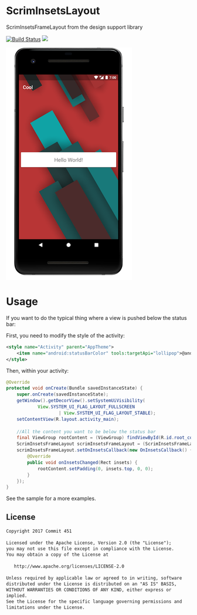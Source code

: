 # ScrimInsetsLayout
ScrimInsetsFrameLayout from the design support library

[![Build Status](https://travis-ci.org/Commit451/ScrimInsetsLayout.svg?branch=master)](https://travis-ci.org/Commit451/ScrimInsetsLayout) [![](https://jitpack.io/v/Commit451/ScrimInsetsLayout.svg)](https://jitpack.io/#Commit451/ScrimInsetsLayout)

![Status Bar](/art/status_bar.png "Status Bar")

# Usage
If you want to do the typical thing where a view is pushed below the status bar:

First, you need to modify the style of the activity:
```xml
<style name="Activity" parent="AppTheme">
    <item name="android:statusBarColor" tools:targetApi="lollipop">@android:color/transparent</item>
</style>
```
Then, within your activity:
```java
@Override
protected void onCreate(Bundle savedInstanceState) {
    super.onCreate(savedInstanceState);
    getWindow().getDecorView().setSystemUiVisibility(
            View.SYSTEM_UI_FLAG_LAYOUT_FULLSCREEN
                    | View.SYSTEM_UI_FLAG_LAYOUT_STABLE);
    setContentView(R.layout.activity_main);

    //All the content you want to be below the status bar
    final ViewGroup rootContent = (ViewGroup) findViewById(R.id.root_content);
    ScrimInsetsFrameLayout scrimInsetsFrameLayout = (ScrimInsetsFrameLayout) findViewById(R.id.root_insets);
    scrimInsetsFrameLayout.setOnInsetsCallback(new OnInsetsCallback() {
        @Override
        public void onInsetsChanged(Rect insets) {
            rootContent.setPadding(0, insets.top, 0, 0);
        }
    });
}
```
See the sample for a more examples.

License
--------

    Copyright 2017 Commit 451

    Licensed under the Apache License, Version 2.0 (the "License");
    you may not use this file except in compliance with the License.
    You may obtain a copy of the License at

       http://www.apache.org/licenses/LICENSE-2.0

    Unless required by applicable law or agreed to in writing, software
    distributed under the License is distributed on an "AS IS" BASIS,
    WITHOUT WARRANTIES OR CONDITIONS OF ANY KIND, either express or implied.
    See the License for the specific language governing permissions and
    limitations under the License.
